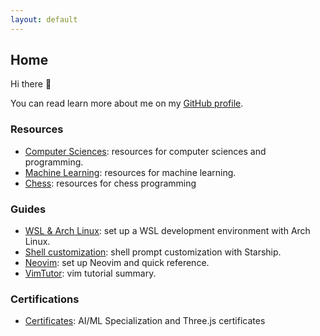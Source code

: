 ```yaml
---
layout: default
---
```


## Home

Hi there 👋

You can read learn more about me on my [GitHub profile](https://github.com/rmarquis).

### Resources

* [Computer Sciences](./cs): resources for computer sciences and programming.
* [Machine Learning](./ml): resources for machine learning.
* [Chess](./ch): resources for chess programming

### Guides

* [WSL & Arch Linux](./wsl): set up a WSL development environment with Arch Linux.
* [Shell customization](/sh): shell prompt customization with Starship.
* [Neovim](/nv): set up Neovim and quick reference.
* [VimTutor](/vi): vim tutorial summary.

### Certifications

* [Certificates](./ct): AI/ML Specialization and Three.js certificates
